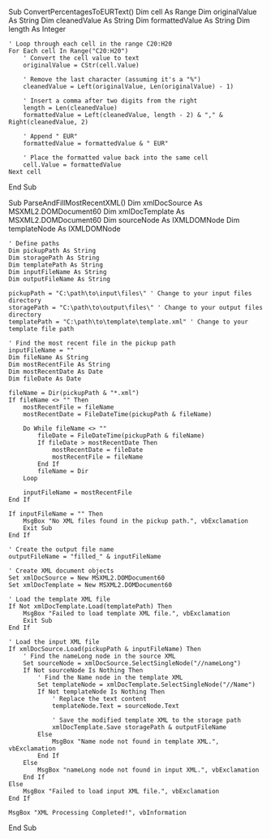 
Sub ConvertPercentagesToEURText()
    Dim cell As Range
    Dim originalValue As String
    Dim cleanedValue As String
    Dim formattedValue As String
    Dim length As Integer
    
    ' Loop through each cell in the range C20:H20
    For Each cell In Range("C20:H20")
        ' Convert the cell value to text
        originalValue = CStr(cell.Value)
        
        ' Remove the last character (assuming it's a "%")
        cleanedValue = Left(originalValue, Len(originalValue) - 1)
        
        ' Insert a comma after two digits from the right
        length = Len(cleanedValue)
        formattedValue = Left(cleanedValue, length - 2) & "," & Right(cleanedValue, 2)
        
        ' Append " EUR"
        formattedValue = formattedValue & " EUR"
        
        ' Place the formatted value back into the same cell
        cell.Value = formattedValue
    Next cell
End Sub








Sub ParseAndFillMostRecentXML()
    Dim xmlDocSource As MSXML2.DOMDocument60
    Dim xmlDocTemplate As MSXML2.DOMDocument60
    Dim sourceNode As IXMLDOMNode
    Dim templateNode As IXMLDOMNode
    
    ' Define paths
    Dim pickupPath As String
    Dim storagePath As String
    Dim templatePath As String
    Dim inputFileName As String
    Dim outputFileName As String
    
    pickupPath = "C:\path\to\input\files\" ' Change to your input files directory
    storagePath = "C:\path\to\output\files\" ' Change to your output files directory
    templatePath = "C:\path\to\template\template.xml" ' Change to your template file path
    
    ' Find the most recent file in the pickup path
    inputFileName = ""
    Dim fileName As String
    Dim mostRecentFile As String
    Dim mostRecentDate As Date
    Dim fileDate As Date
    
    fileName = Dir(pickupPath & "*.xml")
    If fileName <> "" Then
        mostRecentFile = fileName
        mostRecentDate = FileDateTime(pickupPath & fileName)
        
        Do While fileName <> ""
            fileDate = FileDateTime(pickupPath & fileName)
            If fileDate > mostRecentDate Then
                mostRecentDate = fileDate
                mostRecentFile = fileName
            End If
            fileName = Dir
        Loop
        
        inputFileName = mostRecentFile
    End If
    
    If inputFileName = "" Then
        MsgBox "No XML files found in the pickup path.", vbExclamation
        Exit Sub
    End If
    
    ' Create the output file name
    outputFileName = "filled_" & inputFileName
    
    ' Create XML document objects
    Set xmlDocSource = New MSXML2.DOMDocument60
    Set xmlDocTemplate = New MSXML2.DOMDocument60
    
    ' Load the template XML file
    If Not xmlDocTemplate.Load(templatePath) Then
        MsgBox "Failed to load template XML file.", vbExclamation
        Exit Sub
    End If
    
    ' Load the input XML file
    If xmlDocSource.Load(pickupPath & inputFileName) Then
        ' Find the nameLong node in the source XML
        Set sourceNode = xmlDocSource.SelectSingleNode("//nameLong")
        If Not sourceNode Is Nothing Then
            ' Find the Name node in the template XML
            Set templateNode = xmlDocTemplate.SelectSingleNode("//Name")
            If Not templateNode Is Nothing Then
                ' Replace the text content
                templateNode.Text = sourceNode.Text
                
                ' Save the modified template XML to the storage path
                xmlDocTemplate.Save storagePath & outputFileName
            Else
                MsgBox "Name node not found in template XML.", vbExclamation
            End If
        Else
            MsgBox "nameLong node not found in input XML.", vbExclamation
        End If
    Else
        MsgBox "Failed to load input XML file.", vbExclamation
    End If
    
    MsgBox "XML Processing Completed!", vbInformation
End Sub
